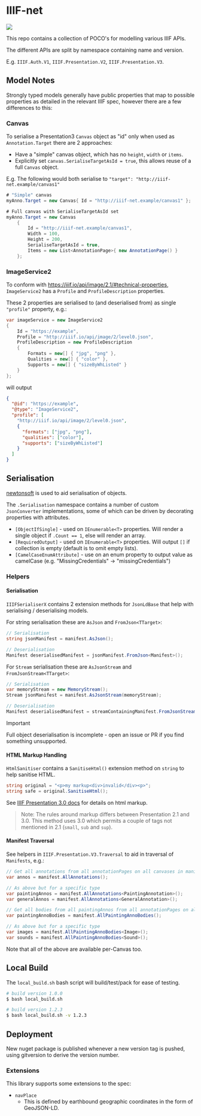 # IIIF-net

[![](https://img.shields.io/nuget/v/iiif-net)](https://www.nuget.org/packages/iiif-net/)

This repo contains a collection of POCO's for modelling various IIIF APIs.

The different APIs are split by namespace containing name and version.

E.g. `IIIF.Auth.V1`, `IIIF.Presentation.V2`, `IIIF.Presentation.V3`.

## Model Notes

Strongly typed models generally have public properties that map to possible properties as detailed in the relevant IIIF spec, however there are a few differences to this:

### Canvas

To serialise a Presentation3 `Canvas` object as "id" only when used as `Annotation.Target` there are 2 approaches:

* Have a "simple" canvas object, which has no `height`, `width` or `items`.
* Explicitly set `canvas.SerialiseTargetAsId = true`, this allows reuse of a full `Canvas` object.

E.g. The following would both serialise to `"target": "http://iiif-net.example/canvas1"`

```cs
# "Simple" canvas
myAnno.Target = new Canvas{ Id = "http://iiif-net.example/canvas1" };

# Full canvas with SerialiseTargetAsId set
myAnno.Target = new Canvas
    { 
        Id = "http://iiif-net.example/canvas1",
        Width = 100,
        Height = 200,
        SerialiseTargetAsId = true,
        Items = new List<AnnotationPage>{ new AnnotationPage() } 
    };
```

### ImageService2

To conform with https://iiif.io/api/image/2.1/#technical-properties, `ImageService2` has a `Profile` and `ProfileDescription` properties.

These 2 properties are serialised to (and deserialised from) as single `"profile"` property, e.g.:

```cs
var imageService = new ImageService2
{
    Id = "https://example",
    Profile = "http://iiif.io/api/image/2/level0.json",
    ProfileDescription = new ProfileDescription
    {
        Formats = new[] { "jpg", "png" }, 
        Qualities = new[] { "color" },
        Supports = new[] { "sizeByWhListed" }
    }
};
```

will output

```json
{
  "@id": "https://example",
  "@type": "ImageService2",
  "profile": [
    "http://iiif.io/api/image/2/level0.json",
    {
      "formats": ["jpg", "png"],
      "qualities": ["color"],
      "supports": ["sizeByWhListed"]
    }
  ]
}
```

## Serialisation

[newtonsoft](https://www.newtonsoft.com/json) is used to aid serialisation of objects. 

The `.Serialisation` namespace contains a number of custom `JsonConverter` implementations, some of which can be driven by decorating properties with attributes.

* `[ObjectIfSingle]` - used on `IEnumerable<T>` properties. Will render a single object if `.Count == 1`, else will render an array.
* `[RequiredOutput]` - used on `IEnumerable<T>` properties. Will output `[]` if collection is empty (default is to omit empty lists).
* `[CamelCaseEnumAttribute]` - use on an enum property to output value as camelCase (e.g. "MissingCredentials" -> "missingCredentials")

### Helpers

#### Serialisation

`IIIFSerialiserX` contains 2 extension methods for `JsonLdBase` that help with serialising / deserialising models. 

For string serialisation these are `AsJson` and `FromJson<TTarget>`:

```cs
// Serialisation
string jsonManifest = manifest.AsJson();

// Deserialisation
Manifest deserialisedManifest = jsonManifest.FromJson<Manifest>();
```

For `Stream` serialisation these are `AsJsonStream` and `FromJsonStream<TTarget>`:

```cs
// Serialisation
var memoryStream = new MemoryStream();
Stream jsonManifest = manifest.AsJsonStream(memoryStream);

// Deserialisation
Manifest deserialisedManifest = streamContainingManifest.FromJsonStream<Manifest>();
```

> [!Important]
> Full object deserialisation is incomplete - open an issue or PR if you find something unsupported.

#### HTML Markup Handling

`HtmlSanitiser` contains a `SanitiseHtml()` extension method on `string` to help sanitise HTML.

```cs
string original = "<p>my markup<div>invalid</div><p>";
string safe = original.SanitiseHtml();
```

See [IIIF Presentation 3.0 docs](https://iiif.io/api/presentation/3.0/#45-html-markup-in-property-values) for details on html markup.

> Note: The rules around markup differs between Presentation 2.1 and 3.0. This method uses 3.0 which permits a couple of tags not mentioned in 2.1 (`small`, `sub` and `sup`).
>

#### Manifest Traversal

See helpers in `IIIF.Presentation.V3.Traversal` to aid in traversal of `Manifests`, e.g.:

```cs
// Get all annotations from all annotationPages on all canvases in manifest (manifest.Items[*].Items[*].Items[*])
var annos = manifest.AllAnnotations();

// As above but for a specific type
var paintingAnnos = manifest.AllAnnotations<PaintingAnnotation>();
var generalAnnos = manifest.AllAnnotations<GeneralAnnotation>();

// Get all bodies from all paintingAnnos from all annotationPages on all canvases in manifest (manifest.Items[*].Items[*].Items[*].Body)
var paintingAnnoBodies = manifest.AllPaintingAnnoBodies();

// As above but for a specific type
var images = manifest.AllPaintingAnnoBodies<Image>();
var sounds = manifest.AllPaintingAnnoBodies<Sound>();
```

Note that all of the above are available per-Canvas too.

## Local Build

The `local_build.sh` bash script will build/test/pack for ease of testing.

```bash
# build version 1.0.0
$ bash local_build.sh

# build version 1.2.3
$ bash local_build.sh -v 1.2.3
```

## Deployment

New nuget package is published whenever a new version tag is pushed, using gitversion to derive the version number.

### Extensions

This library supports some extensions to the spec:

- `navPlace`
  - This is defined by earthbound geographic coordinates in the form of GeoJSON-LD.
